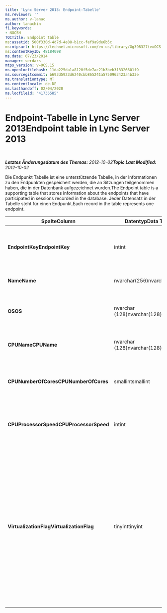 ```yaml
---
title: 'Lync Server 2013: Endpoint-Tabelle'
ms.reviewer: ''
ms.author: v-lanac
author: lanachin
f1.keywords:
- NOCSH
TOCTitle: Endpoint table
ms:assetid: 500f330d-4d7d-4e88-b1cc-fef9a9de6b5c
ms:mtpsurl: https://technet.microsoft.com/en-us/library/Gg398327(v=OCS.15)
ms:contentKeyID: 48184098
ms.date: 07/23/2014
manager: serdars
mtps_version: v=OCS.15
ms.openlocfilehash: 11da225da1a8120f5de7ac21b3beb318326601f9
ms.sourcegitcommit: b693d5923d6240cbb865241a5750963423a4b33e
ms.translationtype: MT
ms.contentlocale: de-DE
ms.lasthandoff: 02/04/2020
ms.locfileid: "41735585"
---
```

<div data-xmlns="http://www.w3.org/1999/xhtml">

<div class="topic" data-xmlns="http://www.w3.org/1999/xhtml" data-msxsl="urn:schemas-microsoft-com:xslt" data-cs="http://msdn.microsoft.com/en-us/">

<div data-asp="http://msdn2.microsoft.com/asp">

# <a name="endpoint-table-in-lync-server-2013"></a><span data-ttu-id="39a63-102">Endpoint-Tabelle in Lync Server 2013</span><span class="sxs-lookup"><span data-stu-id="39a63-102">Endpoint table in Lync Server 2013</span></span>

</div>

<div id="mainSection">

<div id="mainBody">

<span> </span>

<span data-ttu-id="39a63-103">_**Letztes Änderungsdatum des Themas:** 2012-10-02_</span><span class="sxs-lookup"><span data-stu-id="39a63-103">_**Topic Last Modified:** 2012-10-02_</span></span>

<span data-ttu-id="39a63-104">Die Endpunkt Tabelle ist eine unterstützende Tabelle, in der Informationen zu den Endpunkten gespeichert werden, die an Sitzungen teilgenommen haben, die in der Datenbank aufgezeichnet wurden.</span><span class="sxs-lookup"><span data-stu-id="39a63-104">The Endpoint table is a supporting table that stores information about the endpoints that have participated in sessions recorded in the database.</span></span> <span data-ttu-id="39a63-105">Jeder Datensatz in der Tabelle steht für einen Endpunkt.</span><span class="sxs-lookup"><span data-stu-id="39a63-105">Each record in the table represents one endpoint.</span></span>


<table>
<colgroup>
<col style="width: 25%" />
<col style="width: 25%" />
<col style="width: 25%" />
<col style="width: 25%" />
</colgroup>
<thead>
<tr class="header">
<th><span data-ttu-id="39a63-106"><strong>Spalte</strong></span><span class="sxs-lookup"><span data-stu-id="39a63-106"><strong>Column</strong></span></span></th>
<th><span data-ttu-id="39a63-107"><strong>Datentyp</strong></span><span class="sxs-lookup"><span data-stu-id="39a63-107"><strong>Data Type</strong></span></span></th>
<th><span data-ttu-id="39a63-108"><strong>Schlüssel/Index</strong></span><span class="sxs-lookup"><span data-stu-id="39a63-108"><strong>Key/Index</strong></span></span></th>
<th><span data-ttu-id="39a63-109"><strong>Details</strong></span><span class="sxs-lookup"><span data-stu-id="39a63-109"><strong>Details</strong></span></span></th>
</tr>
</thead>
<tbody>
<tr class="odd">
<td><p><span data-ttu-id="39a63-110"><strong>EndpointKey</strong></span><span class="sxs-lookup"><span data-stu-id="39a63-110"><strong>EndpointKey</strong></span></span></p></td>
<td><p><span data-ttu-id="39a63-111">int</span><span class="sxs-lookup"><span data-stu-id="39a63-111">int</span></span></p></td>
<td><p><span data-ttu-id="39a63-112">Primary</span><span class="sxs-lookup"><span data-stu-id="39a63-112">Primary</span></span></p></td>
<td><p><span data-ttu-id="39a63-113">Eindeutige Zahl, die diesen Endpunkt kennzeichnet.</span><span class="sxs-lookup"><span data-stu-id="39a63-113">Unique number identifying this endpoint.</span></span></p></td>
</tr>
<tr class="even">
<td><p><span data-ttu-id="39a63-114"><strong>Name</strong></span><span class="sxs-lookup"><span data-stu-id="39a63-114"><strong>Name</strong></span></span></p></td>
<td><p><span data-ttu-id="39a63-115">nvarchar(256)</span><span class="sxs-lookup"><span data-stu-id="39a63-115">nvarchar(256)</span></span></p></td>
<td><p><span data-ttu-id="39a63-116">Eindeutigen</span><span class="sxs-lookup"><span data-stu-id="39a63-116">Unique</span></span></p></td>
<td><p><span data-ttu-id="39a63-117">Endpunktname</span><span class="sxs-lookup"><span data-stu-id="39a63-117">Endpoint name.</span></span></p></td>
</tr>
<tr class="odd">
<td><p><span data-ttu-id="39a63-118"><strong>OS</strong></span><span class="sxs-lookup"><span data-stu-id="39a63-118"><strong>OS</strong></span></span></p></td>
<td><p><span data-ttu-id="39a63-119">nvarchar (128)</span><span class="sxs-lookup"><span data-stu-id="39a63-119">nvarchar(128)</span></span></p></td>
<td><p> </p></td>
<td><p><span data-ttu-id="39a63-120">Betriebssystem (OS) des Endpunkts.</span><span class="sxs-lookup"><span data-stu-id="39a63-120">Operating system (OS) of the endpoint.</span></span></p></td>
</tr>
<tr class="even">
<td><p><span data-ttu-id="39a63-121"><strong>CPUName</strong></span><span class="sxs-lookup"><span data-stu-id="39a63-121"><strong>CPUName</strong></span></span></p></td>
<td><p><span data-ttu-id="39a63-122">nvarchar (128)</span><span class="sxs-lookup"><span data-stu-id="39a63-122">nvarchar(128)</span></span></p></td>
<td></td>
<td><p><span data-ttu-id="39a63-123">Der CPU-Name des Endpunkts.</span><span class="sxs-lookup"><span data-stu-id="39a63-123">CPU name of the endpoint.</span></span></p></td>
</tr>
<tr class="odd">
<td><p><span data-ttu-id="39a63-124"><strong>CPUNumberOfCores</strong></span><span class="sxs-lookup"><span data-stu-id="39a63-124"><strong>CPUNumberOfCores</strong></span></span></p></td>
<td><p><span data-ttu-id="39a63-125">smallint</span><span class="sxs-lookup"><span data-stu-id="39a63-125">smallint</span></span></p></td>
<td></td>
<td><p><span data-ttu-id="39a63-126">Die Anzahl von CPU-Kernen des Endpunkts.</span><span class="sxs-lookup"><span data-stu-id="39a63-126">Number of CPU cores of the endpoint.</span></span></p></td>
</tr>
<tr class="even">
<td><p><span data-ttu-id="39a63-127"><strong>CPUProcessorSpeed</strong></span><span class="sxs-lookup"><span data-stu-id="39a63-127"><strong>CPUProcessorSpeed</strong></span></span></p></td>
<td><p><span data-ttu-id="39a63-128">int</span><span class="sxs-lookup"><span data-stu-id="39a63-128">int</span></span></p></td>
<td></td>
<td><p><span data-ttu-id="39a63-129">CPU-Prozessorgeschwindigkeit des Endpunkts.</span><span class="sxs-lookup"><span data-stu-id="39a63-129">CPU processor speed of the endpoint.</span></span></p></td>
</tr>
<tr class="odd">
<td><p><span data-ttu-id="39a63-130"><strong>VirtualizationFlag</strong></span><span class="sxs-lookup"><span data-stu-id="39a63-130"><strong>VirtualizationFlag</strong></span></span></p></td>
<td><p><span data-ttu-id="39a63-131">tinyint</span><span class="sxs-lookup"><span data-stu-id="39a63-131">tinyint</span></span></p></td>
<td></td>
<td><p><span data-ttu-id="39a63-132">Bit-Flag, das angibt, ob das System in einer virtualisierten Umgebung ausgeführt wird:</span><span class="sxs-lookup"><span data-stu-id="39a63-132">Bit flag that indicates if the system is running in a virtualized environment:</span></span></p>
<ul>
<li><p><span data-ttu-id="39a63-133">0x0000 – keine</span><span class="sxs-lookup"><span data-stu-id="39a63-133">0x0000 – None</span></span></p></li>
<li><p><span data-ttu-id="39a63-134">0x0001 – HyperV</span><span class="sxs-lookup"><span data-stu-id="39a63-134">0x0001 – HyperV</span></span></p></li>
<li><p><span data-ttu-id="39a63-135">0x0002 – VMware</span><span class="sxs-lookup"><span data-stu-id="39a63-135">0x0002 – VMWare</span></span></p></li>
<li><p><span data-ttu-id="39a63-136">0x0004 – virtueller PC</span><span class="sxs-lookup"><span data-stu-id="39a63-136">0x0004 – Virtual PC</span></span></p></li>
<li><p><span data-ttu-id="39a63-137">0x0008 – xen-PC</span><span class="sxs-lookup"><span data-stu-id="39a63-137">0x0008 – Xen PC</span></span></p></li>
</ul></td>
</tr>
</tbody>
</table>


</div>

<span> </span>

</div>

</div>

</div>

